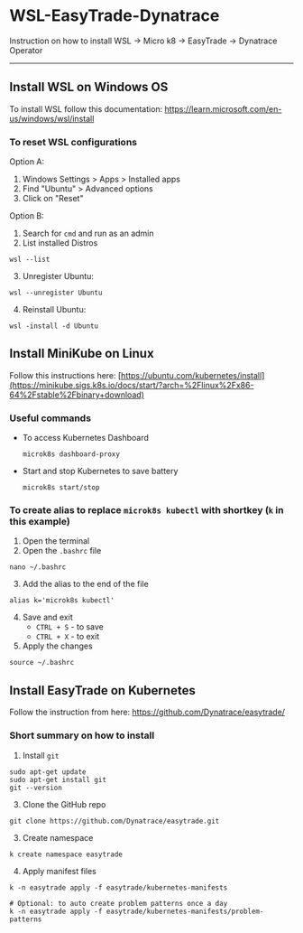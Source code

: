 # WSL-EasyTrade-Dynatrace
Instruction on how to install WSL -> Micro k8 -> EasyTrade -> Dynatrace Operator

----
## Install WSL on Windows OS

To install WSL follow this documentation: https://learn.microsoft.com/en-us/windows/wsl/install

### To reset WSL configurations

Option A:
1. Windows Settings > Apps > Installed apps
2. Find "Ubuntu" > Advanced options
3. Click on "Reset"

Option B:
1. Search for `cmd` and run as an admin
2. List installed Distros
  ```
  wsl --list
  ```
3. Unregister Ubuntu:
  ```
  wsl --unregister Ubuntu
  ```
4. Reinstall Ubuntu:
  ```
  wsl -install -d Ubuntu 
  ```

## Install MiniKube on Linux

Follow this instructions here: [https://ubuntu.com/kubernetes/install](https://minikube.sigs.k8s.io/docs/start/?arch=%2Flinux%2Fx86-64%2Fstable%2Fbinary+download)

### Useful commands

* To access Kubernetes Dashboard
  ```
  microk8s dashboard-proxy
  ```
* Start and stop Kubernetes to save battery
  ```
  microk8s start/stop
  ```

### To create alias to replace `microk8s kubectl` with shortkey (`k` in this example)
1. Open the terminal
2. Open the `.bashrc` file
  ```
  nano ~/.bashrc
  ```
3. Add the alias to the end of the file
  ```
  alias k='microk8s kubectl'
  ```
4. Save and exit
    - `CTRL + S` - to save
    - `CTRL + X` - to exit
5. Apply the changes
  ```
  source ~/.bashrc
  ```

## Install EasyTrade on Kubernetes

Follow the instruction from here: https://github.com/Dynatrace/easytrade/

### Short summary on how to install
1. Install `git`
  ```
  sudo apt-get update
  sudo apt-get install git
  git --version
  ```
3. Clone the GitHub repo
  ```
  git clone https://github.com/Dynatrace/easytrade.git
  ```
3. Create namespace
  ```
  k create namespace easytrade
  ```
4. Apply manifest files
  ```
  k -n easytrade apply -f easytrade/kubernetes-manifests

  # Optional: to auto create problem patterns once a day
  k -n easytrade apply -f easytrade/kubernetes-manifests/problem-patterns
  ```
